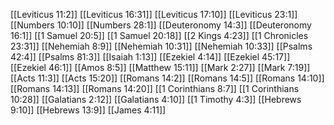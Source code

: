 [[Leviticus 11:2]]
[[Leviticus 16:31]]
[[Leviticus 17:10]]
[[Leviticus 23:1]]
[[Numbers 10:10]]
[[Numbers 28:1]]
[[Deuteronomy 14:3]]
[[Deuteronomy 16:1]]
[[1 Samuel 20:5]]
[[1 Samuel 20:18]]
[[2 Kings 4:23]]
[[1 Chronicles 23:31]]
[[Nehemiah 8:9]]
[[Nehemiah 10:31]]
[[Nehemiah 10:33]]
[[Psalms 42:4]]
[[Psalms 81:3]]
[[Isaiah 1:13]]
[[Ezekiel 4:14]]
[[Ezekiel 45:17]]
[[Ezekiel 46:1]]
[[Amos 8:5]]
[[Matthew 15:11]]
[[Mark 2:27]]
[[Mark 7:19]]
[[Acts 11:3]]
[[Acts 15:20]]
[[Romans 14:2]]
[[Romans 14:5]]
[[Romans 14:10]]
[[Romans 14:13]]
[[Romans 14:20]]
[[1 Corinthians 8:7]]
[[1 Corinthians 10:28]]
[[Galatians 2:12]]
[[Galatians 4:10]]
[[1 Timothy 4:3]]
[[Hebrews 9:10]]
[[Hebrews 13:9]]
[[James 4:11]]

